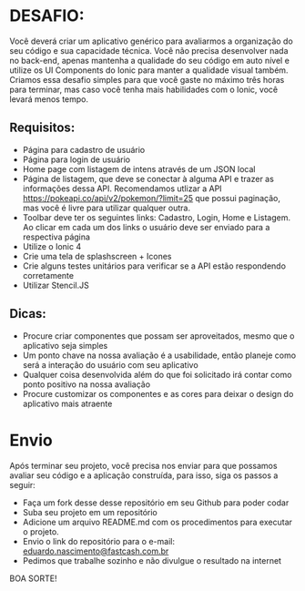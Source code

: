 # DESAFIO:

Você deverá criar um aplicativo genérico para avaliarmos a organização do seu código e sua capacidade técnica. Você não precisa desenvolver nada no back-end, apenas mantenha a qualidade do seu código em auto nível e utilize os UI Components do Ionic para manter a qualidade visual também.
Criamos essa desafio simples para que você gaste no máximo três horas para terminar, mas caso você tenha mais habilidades com o Ionic, você levará menos tempo.

## Requisitos:

- Página para cadastro de usuário
- Página para login de usuário
- Home page com listagem de intens através de um JSON local
- Página de listagem, que deve se conectar à alguma API e trazer as informações dessa API. Recomendamos utlizar a API https://pokeapi.co/api/v2/pokemon/?limit=25 que possui paginação, mas você é livre para utilizar qualquer outra.
- Toolbar deve ter os seguintes links: Cadastro, Login, Home e Listagem. Ao clicar em cada um dos links o usuário deve ser enviado para a respectiva página
- Utilize o Ionic 4
- Crie uma tela de splashscreen + Icones
- Crie alguns testes unitários para verificar se a API estão respondendo corretamente
- Utilizar Stencil.JS
 
## Dicas:

- Procure criar componentes que possam ser aproveitados, mesmo que o aplicativo seja simples
- Um ponto chave na nossa avaliação é a usabilidade, então planeje como será a interação do usuário com seu aplicativo
- Qualquer coisa desenvolvida além do que foi solicitado irá contar como ponto positivo na nossa avaliação
- Procure customizar os componentes e as cores para deixar o design do aplicativo mais atraente

# Envio

Após terminar seu projeto, você precisa nos enviar para que possamos avaliar seu código e a aplicação construída, para isso, siga os passos a seguir:

- Faça um fork desse desse repositório em seu Github para poder codar
- Suba seu projeto em um repositório
- Adicione um arquivo README.md com os procedimentos para executar o projeto.
- Envio o link do repositório para o e-mail: eduardo.nascimento@fastcash.com.br
- Pedimos que trabalhe sozinho e não divulgue o resultado na internet

BOA SORTE!
